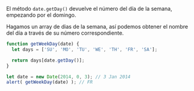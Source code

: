 El método `date.getDay()` devuelve el número del día de la semana, empezando por el domingo.

Hagamos un array de dias de la semana, así podemos obtener el nombre del día a través de su número correspondiente.

```js run demo
function getWeekDay(date) {
  let days = ['SU', 'MO', 'TU', 'WE', 'TH', 'FR', 'SA'];

  return days[date.getDay()];
}

let date = new Date(2014, 0, 3); // 3 Jan 2014
alert( getWeekDay(date) ); // FR
```
